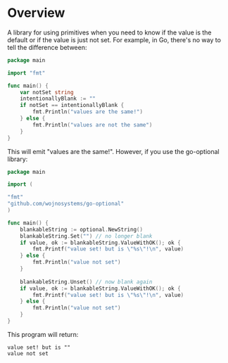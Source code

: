 # Overview

A library for using primitives when you need to know if the value is the default or if the value is just not set. For example, in Go, there's no way to tell the difference between:

```go
package main

import "fmt"

func main() {
    var notSet string
    intentionallyBlank := ""
    if notSet == intentionallyBlank {
        fmt.Println("values are the same!")
    } else {
        fmt.Println("values are not the same")
    }
}
```

This will emit "values are the same!". However, if you use the go-optional library:

```go
package main

import (

"fmt"
"github.com/wojnosystems/go-optional"
)

func main() {
    blankableString := optional.NewString()
    blankableString.Set("") // no longer blank
    if value, ok := blankableString.ValueWithOK(); ok {
        fmt.Printf("value set! but is \"%s\"!\n", value)
    } else {
        fmt.Println("value not set")
    }
    
    blankableString.Unset() // now blank again
    if value, ok := blankableString.ValueWithOK(); ok {
        fmt.Printf("value set! but is \"%s\"!\n", value)
    } else {
        fmt.Println("value not set")
    }
}
```

This program will return:

```
value set! but is ""
value not set
```
